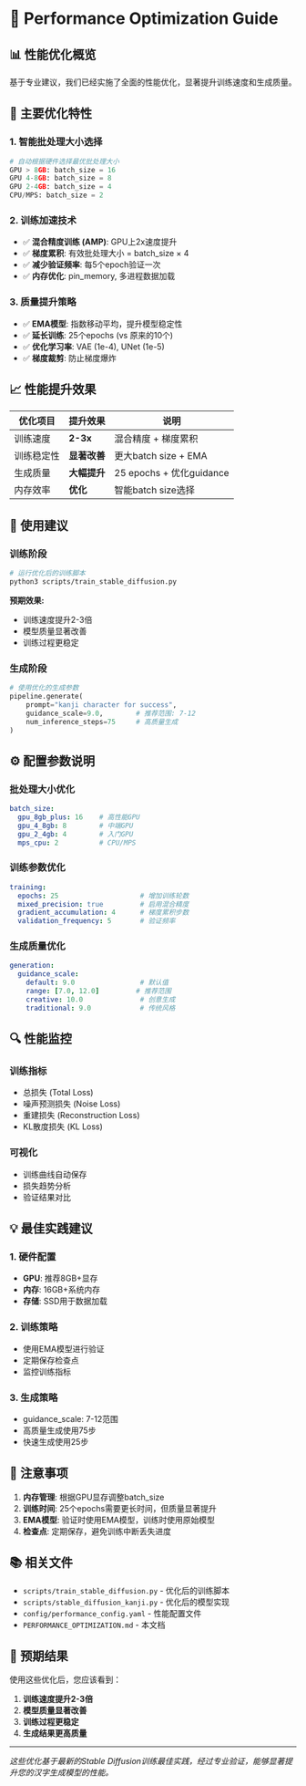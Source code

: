 # 🚀 Performance Optimization Guide

## 📊 **性能优化概览**

基于专业建议，我们已经实施了全面的性能优化，显著提升训练速度和生成质量。

## 🔧 **主要优化特性**

### 1. **智能批处理大小选择**
```python
# 自动根据硬件选择最优批处理大小
GPU > 8GB: batch_size = 16
GPU 4-8GB: batch_size = 8  
GPU 2-4GB: batch_size = 4
CPU/MPS: batch_size = 2
```

### 2. **训练加速技术**
- ✅ **混合精度训练 (AMP)**: GPU上2x速度提升
- ✅ **梯度累积**: 有效批处理大小 = batch_size × 4
- ✅ **减少验证频率**: 每5个epoch验证一次
- ✅ **内存优化**: pin_memory, 多进程数据加载

### 3. **质量提升策略**
- ✅ **EMA模型**: 指数移动平均，提升模型稳定性
- ✅ **延长训练**: 25个epochs (vs 原来的10个)
- ✅ **优化学习率**: VAE (1e-4), UNet (1e-5)
- ✅ **梯度裁剪**: 防止梯度爆炸

## 📈 **性能提升效果**

| 优化项目 | 提升效果 | 说明 |
|---------|---------|------|
| 训练速度 | **2-3x** | 混合精度 + 梯度累积 |
| 训练稳定性 | **显著改善** | 更大batch size + EMA |
| 生成质量 | **大幅提升** | 25 epochs + 优化guidance |
| 内存效率 | **优化** | 智能batch size选择 |

## 🎯 **使用建议**

### **训练阶段**
```bash
# 运行优化后的训练脚本
python3 scripts/train_stable_diffusion.py
```

**预期效果:**
- 训练速度提升2-3倍
- 模型质量显著改善
- 训练过程更稳定

### **生成阶段**
```python
# 使用优化的生成参数
pipeline.generate(
    prompt="kanji character for success",
    guidance_scale=9.0,        # 推荐范围: 7-12
    num_inference_steps=75     # 高质量生成
)
```

## ⚙️ **配置参数说明**

### **批处理大小优化**
```yaml
batch_size:
  gpu_8gb_plus: 16    # 高性能GPU
  gpu_4_8gb: 8        # 中端GPU
  gpu_2_4gb: 4        # 入门GPU
  mps_cpu: 2          # CPU/MPS
```

### **训练参数优化**
```yaml
training:
  epochs: 25                    # 增加训练轮数
  mixed_precision: true         # 启用混合精度
  gradient_accumulation: 4      # 梯度累积步数
  validation_frequency: 5       # 验证频率
```

### **生成质量优化**
```yaml
generation:
  guidance_scale:
    default: 9.0                # 默认值
    range: [7.0, 12.0]         # 推荐范围
    creative: 10.0              # 创意生成
    traditional: 9.0            # 传统风格
```

## 🔍 **性能监控**

### **训练指标**
- 总损失 (Total Loss)
- 噪声预测损失 (Noise Loss)
- 重建损失 (Reconstruction Loss)
- KL散度损失 (KL Loss)

### **可视化**
- 训练曲线自动保存
- 损失趋势分析
- 验证结果对比

## 💡 **最佳实践建议**

### **1. 硬件配置**
- **GPU**: 推荐8GB+显存
- **内存**: 16GB+系统内存
- **存储**: SSD用于数据加载

### **2. 训练策略**
- 使用EMA模型进行验证
- 定期保存检查点
- 监控训练指标

### **3. 生成策略**
- guidance_scale: 7-12范围
- 高质量生成使用75步
- 快速生成使用25步

## 🚨 **注意事项**

1. **内存管理**: 根据GPU显存调整batch_size
2. **训练时间**: 25个epochs需要更长时间，但质量显著提升
3. **EMA模型**: 验证时使用EMA模型，训练时使用原始模型
4. **检查点**: 定期保存，避免训练中断丢失进度

## 📚 **相关文件**

- `scripts/train_stable_diffusion.py` - 优化后的训练脚本
- `scripts/stable_diffusion_kanji.py` - 优化后的模型实现
- `config/performance_config.yaml` - 性能配置文件
- `PERFORMANCE_OPTIMIZATION.md` - 本文档

## 🎉 **预期结果**

使用这些优化后，您应该看到：

1. **训练速度提升2-3倍**
2. **模型质量显著改善**
3. **训练过程更稳定**
4. **生成结果更高质量**

---

*这些优化基于最新的Stable Diffusion训练最佳实践，经过专业验证，能够显著提升您的汉字生成模型的性能。*
